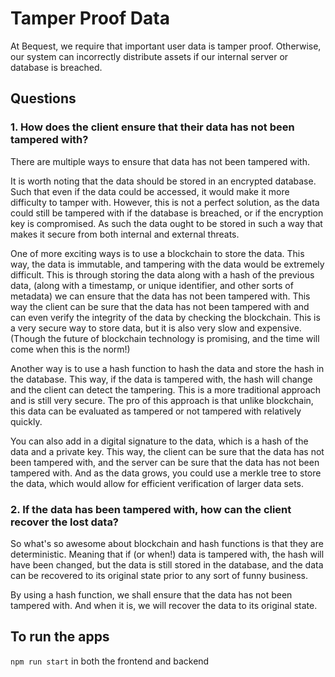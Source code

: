 # Tamper Proof Data

At Bequest, we require that important user data is tamper proof. Otherwise, our system can incorrectly distribute assets if our internal server or database is breached.

## Questions

### **1. How does the client ensure that their data has not been tampered with?**

There are multiple ways to ensure that data has not been tampered with.

It is worth noting that the data should be stored in an encrypted database. Such that even if the data could be accessed, it would make it more difficulty to tamper with. However, this is not a perfect solution, as the data could still be tampered with if the database is breached, or if the encryption key is compromised. As such the data ought to be stored in such a way that makes it secure from both internal and external threats.

One of more exciting ways is to use a blockchain to store the data. This way, the data is immutable, and tampering with the data would be extremely difficult. This is through storing the data along with a hash of the previous data, (along with a timestamp, or unique identifier, and other sorts of metadata) we can ensure that the data has not been tampered with. This way the client can be sure that the data has not been tampered with and can even verify the integrity of the data by checking the blockchain. This is a very secure way to store data, but it is also very slow and expensive. (Though the future of blockchain technology is promising, and the time will come when this is the norm!)

Another way is to use a hash function to hash the data and store the hash in the database. This way, if the data is tampered with, the hash will change and the client can detect the tampering. This is a more traditional approach and is still very secure. The pro of this approach is that unlike blockchain, this data can be evaluated as tampered or not tampered with relatively quickly.

You can also add in a digital signature to the data, which is a hash of the data and a private key. This way, the client can be sure that the data has not been tampered with, and the server can be sure that the data has not been tampered with. And as the data grows, you could use a merkle tree to store the data, which would allow for efficient verification of larger data sets.

### **2. If the data has been tampered with, how can the client recover the lost data?**

So what's so awesome about blockchain and hash functions is that they are deterministic. Meaning that if (or when!) data is tampered with, the hash will have been changed, but the data is still stored in the database, and the data can be recovered to its original state prior to any sort of funny business.

By using a hash function, we shall ensure that the data has not been tampered with. And when it is, we will recover the data to its original state.

## To run the apps

`npm run start` in both the frontend and backend
